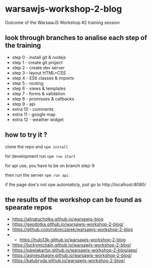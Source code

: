 # warsawjs-workshop-2-blog
Outcome of the WarsawJS Workshop #2 training session

## look through branches to analise each step of the training

* step 0 - install git & nodejs
* step 1 - create git project
* step 2 - create dev server
* step 3 - layout  HTML+CSS
* step 4 - ES6 classes & imports
* step 5 - routing 
* step 6 - views & templates
* step 7 - forms & validation
* step 8 - promisses & callbacks
* step 9 - api
* extra 10 - comments
* extra 11 - google map
* extra 12 - weather widget

## how to try it ?
clone the repo 
and `npm install`

for development run `npm run start`

for api use, you have to be on branch step-9

then run the server `npm run api`

if the page doe's not ope automaticly, just go to http://localhost:8080/

## the results of the workshop can be found as spearate repos 
* https://alinatucholka.github.io/warsawjs-blog
* https://geodotka.github.io/warsawjs-workshop-2-blog/
* https://github.com/robreczarek/warsawjs-workshop-2-blog
* * https://hub33k.github.io/warsawjs-workshop-2-blog
* https://luckymichaln.github.io/warsawjs-workshop-2-blog/
* https://pawlakartur.github.io/warsawjs-workshop-2-blog/app/
* https://agnieszkagre.github.io/warsawjs-workshop-2-blog/
* https://katubryda.github.io/warsawjs-workshop-2-blog/

